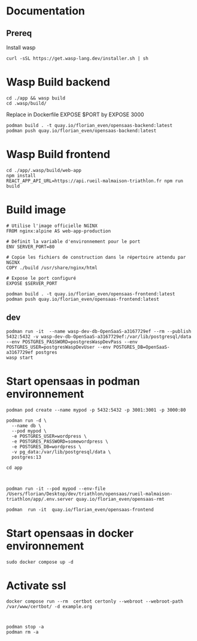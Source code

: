 # Documentation

## Prereq

Install wasp

```shell
curl -sSL https://get.wasp-lang.dev/installer.sh | sh
```

# Wasp Build backend 
```shell
cd ./app && wasp build
cd .wasp/build/
```
Replace in Dockerfile EXPOSE $PORT by EXPOSE 3000

```shell
podman build . -t quay.io/florian_even/opensaas-backend:latest
podman push quay.io/florian_even/opensaas-backend:latest
```

# Wasp Build frontend 

```shell
cd ./app/.wasp/build/web-app
npm install
REACT_APP_API_URL=https://api.rueil-malmaison-triathlon.fr npm run build
```

# Build image 

```
# Utilise l'image officielle NGINX
FROM nginx:alpine AS web-app-production

# Définit la variable d'environnement pour le port
ENV SERVER_PORT=80

# Copie les fichiers de construction dans le répertoire attendu par NGINX
COPY ./build /usr/share/nginx/html

# Expose le port configuré
EXPOSE $SERVER_PORT
```

```shell
podman build . -t quay.io/florian_even/opensaas-frontend:latest
podman push quay.io/florian_even/opensaas-frontend:latest
```




## dev 

```shell
podman run -it  --name wasp-dev-db-OpenSaaS-a3167729ef --rm --publish 5432:5432 -v wasp-dev-db-OpenSaaS-a3167729ef:/var/lib/postgresql/data --env POSTGRES_PASSWORD=postgresWaspDevPass --env POSTGRES_USER=postgresWaspDevUser --env POSTGRES_DB=OpenSaaS-a3167729ef postgres
wasp start
```


# Start opensaas in podman environnement

```shell
podman pod create --name mypod -p 5432:5432 -p 3001:3001 -p 3000:80

podman run -d \
  --name db \
  --pod mypod \
  -e POSTGRES_USER=wordpress \
  -e POSTGRES_PASSWORD=somewordpress \
  -e POSTGRES_DB=wordpress \
  -v pg_data:/var/lib/postgresql/data \
  postgres:13

cd app



podman run -it --pod mypod --env-file /Users/florian/Desktop/dev/triathlon/opensaas/rueil-malmaison-triathlon/app/.env.server quay.io/florian_even/opensaas-rmt

podman  run -it  quay.io/florian_even/opensaas-frontend

```

# Start opensaas in docker environnement

```shell
sudo docker compose up -d
```

# Activate ssl

```shell
docker compose run --rm  certbot certonly --webroot --webroot-path /var/www/certbot/ -d example.org
```


#

```shell
podman stop -a 
podman rm -a
```

